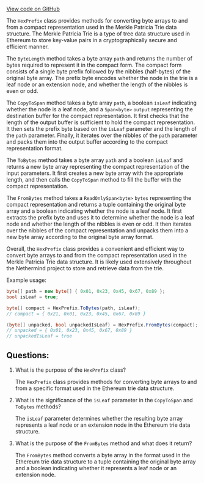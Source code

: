 [View code on GitHub](https://github.com/nethermindeth/nethermind/Nethermind.Trie/HexPrefix.cs)

The `HexPrefix` class provides methods for converting byte arrays to and from a compact representation used in the Merkle Patricia Trie data structure. The Merkle Patricia Trie is a type of tree data structure used in Ethereum to store key-value pairs in a cryptographically secure and efficient manner. 

The `ByteLength` method takes a byte array `path` and returns the number of bytes required to represent it in the compact form. The compact form consists of a single byte prefix followed by the nibbles (half-bytes) of the original byte array. The prefix byte encodes whether the node in the trie is a leaf node or an extension node, and whether the length of the nibbles is even or odd. 

The `CopyToSpan` method takes a byte array `path`, a boolean `isLeaf` indicating whether the node is a leaf node, and a `Span<byte>` `output` representing the destination buffer for the compact representation. It first checks that the length of the output buffer is sufficient to hold the compact representation. It then sets the prefix byte based on the `isLeaf` parameter and the length of the `path` parameter. Finally, it iterates over the nibbles of the `path` parameter and packs them into the output buffer according to the compact representation format. 

The `ToBytes` method takes a byte array `path` and a boolean `isLeaf` and returns a new byte array representing the compact representation of the input parameters. It first creates a new byte array with the appropriate length, and then calls the `CopyToSpan` method to fill the buffer with the compact representation. 

The `FromBytes` method takes a `ReadOnlySpan<byte>` `bytes` representing the compact representation and returns a tuple containing the original byte array and a boolean indicating whether the node is a leaf node. It first extracts the prefix byte and uses it to determine whether the node is a leaf node and whether the length of the nibbles is even or odd. It then iterates over the nibbles of the compact representation and unpacks them into a new byte array according to the original byte array format. 

Overall, the `HexPrefix` class provides a convenient and efficient way to convert byte arrays to and from the compact representation used in the Merkle Patricia Trie data structure. It is likely used extensively throughout the Nethermind project to store and retrieve data from the trie. 

Example usage:

```csharp
byte[] path = new byte[] { 0x01, 0x23, 0x45, 0x67, 0x89 };
bool isLeaf = true;

byte[] compact = HexPrefix.ToBytes(path, isLeaf);
// compact = { 0x21, 0x01, 0x23, 0x45, 0x67, 0x89 }

(byte[] unpacked, bool unpackedIsLeaf) = HexPrefix.FromBytes(compact);
// unpacked = { 0x01, 0x23, 0x45, 0x67, 0x89 }
// unpackedIsLeaf = true
```
## Questions: 
 1. What is the purpose of the `HexPrefix` class?
    
    The `HexPrefix` class provides methods for converting byte arrays to and from a specific format used in the Ethereum trie data structure.

2. What is the significance of the `isLeaf` parameter in the `CopyToSpan` and `ToBytes` methods?
    
    The `isLeaf` parameter determines whether the resulting byte array represents a leaf node or an extension node in the Ethereum trie data structure.

3. What is the purpose of the `FromBytes` method and what does it return?
    
    The `FromBytes` method converts a byte array in the format used in the Ethereum trie data structure to a tuple containing the original byte array and a boolean indicating whether it represents a leaf node or an extension node.
